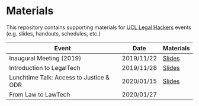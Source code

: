 # Materials

This repository contains supporting materials for [UCL Legal Hackers](https://ucllh.org) events (e.g. slides, handouts, schedules, etc.)

| Event                                   | Date       | Materials                                                    |
| --------------------------------------- | ---------- | ------------------------------------------------------------ |
| Inaugural Meeting (2019)                | 2019/11/22 | [Slides](https://cdn.statically.io/gh/ucllh/materials/master/2019/2019.11.22%20Inaugural%20Meeting.html) |
| Introduction to LegalTech               | 2019/11/28 | [Slides](https://github.com/ucllh/materials/raw/master/2019/2019.11.28%20Intro%20to%20LegalTech.pdf) |
| Lunchtime Talk: Access to Justice & ODR | 2020/01/15 | [Slides](https://ucllh.github.io/materials/2020/2020.01.15%20A2J%20Talk.pptx) |
| From Law to LawTech                     | 2020/01/27       |                                                        |

